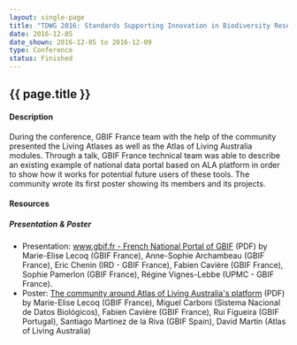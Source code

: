 ```yaml
--- 
layout: single-page
title: "TDWG 2016: Standards Supporting Innovation in Biodiversity Research and Conservation"
date: 2016-12-05
date_shown: 2016-12-05 to 2016-12-09
type: Conference
status: Finished
---
```


## {{ page.title }}

#### Description 

During the conference, GBIF France team with the help of the community presented the Living Atlases as well as the Atlas of Living Australia modules. Through a talk, GBIF France technical team was able to describe an existing example of national data portal based on ALA platform in order to show how it works for potential future users of these tools. The community wrote its first poster showing its members and its projects.
        
#### Resources 

##### Presentation & Poster
- Presentation: [www.gbif.fr - French National Portal of GBIF](../assets/presentation/tdwg-2016/11-Lecoq-ALF.pdf) (PDF) by 	Marie-Elise Lecoq (GBIF France), Anne-Sophie Archambeau (GBIF France), Eric Chenin (IRD - GBIF France), Fabien Cavière (GBIF France), Sophie Pamerlon (GBIF France), Régine Vignes-Lebbe (UPMC - GBIF France).
- Poster: [The community around Atlas of Living Australia's platform](../assets/presentation/tdwg-2016/11-poster-community.pdf) (PDF) by Marie-Elise Lecoq (GBIF France), Miguel Carboni (Sistema Nacional de Datos Biológicos), Fabien Cavière (GBIF France), Rui Figueira (GBIF Portugal), Santiago Martinez de la Riva (GBIF Spain), David Martin (Atlas of Living Australia)